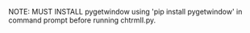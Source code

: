 NOTE: MUST INSTALL pygetwindow using 'pip install pygetwindow' in command prompt before running chtrmII.py.
